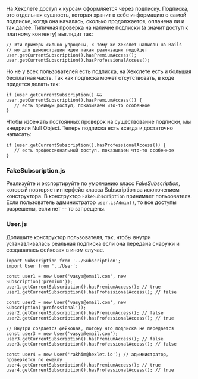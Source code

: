 На Хекслете доступ к курсам оформляется через подписку. Подписка, это отдельная сущность, которая хранит в себе информацию о самой подписке, когда она началась, сколько продолжается, оплачена ли и так далее. Типичная проверка на наличие подписки (а значит доступ к платному контенту) выглядит так:

```
// Эти примеры сильно упрощены, к тому же Хекслет написан на Rails
// но для демонстрации идеи такая реализация подойдет
user.getCurrentSubscription().hasPremiumAccess();
user.getCurrentSubscription().hasProfessionalAccess();

```

Но не у всех пользователей есть подписка, на Хекслете есть и большая бесплатная часть. Так как подписка может отсутствовать, в коде придется делать так:

```
if (user.getCurrentSubscription() && user.getCurrentSubscription().hasPremiumAccess()) {
   // есть преимум доступ, показываем что-то особенное
}

```

Чтобы избежать постоянных проверок на существование подписки, мы внедрили Null Object. Теперь подписка есть всегда и достаточно написать:

```
if (user.getCurrentSubscription().hasProfessionalAccess()) {
   // есть профессиональный доступ, показываем что-то особенное
}

```

### FakeSubscription.js

Реализуйте и экспортируйте по умолчанию класс *FakeSubscription*, который повторяет интерфейс класса Subscription за исключением конструктора. В конструктор `FakeSubscription` принимает пользователя. Если пользователь администратор `user.isAdmin()`, то все доступы разрешены, если нет -- то запрещены.

### User.js

Допишите конструктор пользователя, так, чтобы внутри устанавливалась реальная подписка если она передана снаружи и создавалась фейковая в ином случае.

```
import Subscription from '../Subscription';
import User from '../User';

const user1 = new User('vasya@email.com', new Subscription('premium'));
user1.getCurrentSubscription().hasPremiumAccess(); // true
user1.getCurrentSubscription().hasProfessionalAccess(); // false

const user2 = new User('vasya@email.com', new Subscription('professional'));
user2.getCurrentSubscription().hasPremiumAccess(); // false
user2.getCurrentSubscription().hasProfessionalAccess(); // true

// Внутри создается фейковая, потому что подписка не передается
const user3 = new User('vasya@email.com');
user3.getCurrentSubscription().hasPremiumAccess(); // false
user3.getCurrentSubscription().hasProfessionalAccess(); // false

const user4 = new User('rakhim@hexlet.io'); // администратор, проверяется по емейлу
user4.getCurrentSubscription().hasPremiumAccess(); // true
user4.getCurrentSubscription().hasProfessionalAccess(); // true
```